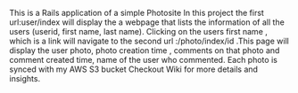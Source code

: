 This is a Rails application of a simple Photosite
In this project the first url:user/index will display the a webpage that lists the information of all the users (userid, first name, last name). Clicking on the users first name , which is a link will navigate to the second url :/photo/index/id .This page will display the user photo, photo creation time , comments on that photo and comment created time, name of the user who commented.
Each photo is synced with my AWS S3 bucket
Checkout Wiki for more details and insights.
